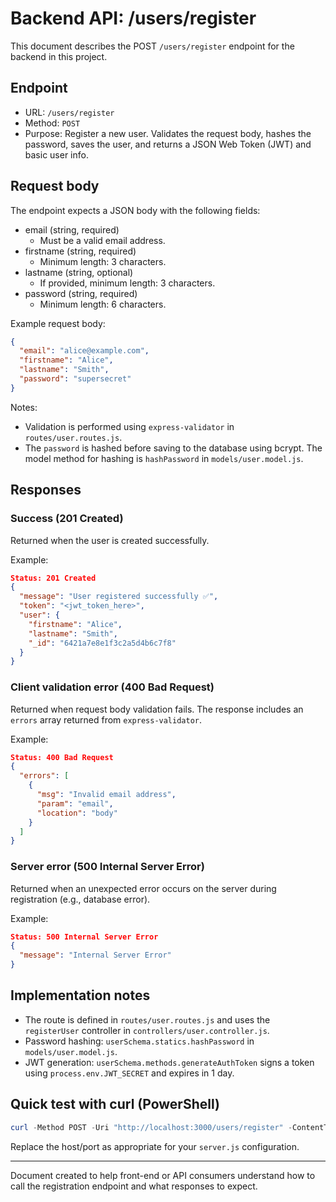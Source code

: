 # Backend API: /users/register

This document describes the POST `/users/register` endpoint for the backend in this project.

## Endpoint

- URL: `/users/register`
- Method: `POST`
- Purpose: Register a new user. Validates the request body, hashes the password, saves the user, and returns a JSON Web Token (JWT) and basic user info.

## Request body

The endpoint expects a JSON body with the following fields:

- email (string, required)
  - Must be a valid email address.
- firstname (string, required)
  - Minimum length: 3 characters.
- lastname (string, optional)
  - If provided, minimum length: 3 characters.
- password (string, required)
  - Minimum length: 6 characters.

Example request body:

```json
{
  "email": "alice@example.com",
  "firstname": "Alice",
  "lastname": "Smith",
  "password": "supersecret"
}
```

Notes:
- Validation is performed using `express-validator` in `routes/user.routes.js`.
- The `password` is hashed before saving to the database using bcrypt. The model method for hashing is `hashPassword` in `models/user.model.js`.

## Responses

### Success (201 Created)

Returned when the user is created successfully.

Example:

```json
Status: 201 Created
{
  "message": "User registered successfully ✅",
  "token": "<jwt_token_here>",
  "user": {
    "firstname": "Alice",
    "lastname": "Smith",
    "_id": "6421a7e8e1f3c2a5d4b6c7f8"
  }
}
```

### Client validation error (400 Bad Request)

Returned when request body validation fails. The response includes an `errors` array returned from `express-validator`.

Example:

```json
Status: 400 Bad Request
{
  "errors": [
    {
      "msg": "Invalid email address",
      "param": "email",
      "location": "body"
    }
  ]
}
```

### Server error (500 Internal Server Error)

Returned when an unexpected error occurs on the server during registration (e.g., database error).

Example:

```json
Status: 500 Internal Server Error
{
  "message": "Internal Server Error"
}
```

## Implementation notes

- The route is defined in `routes/user.routes.js` and uses the `registerUser` controller in `controllers/user.controller.js`.
- Password hashing: `userSchema.statics.hashPassword` in `models/user.model.js`.
- JWT generation: `userSchema.methods.generateAuthToken` signs a token using `process.env.JWT_SECRET` and expires in 1 day.

## Quick test with curl (PowerShell)

```powershell
curl -Method POST -Uri "http://localhost:3000/users/register" -ContentType "application/json" -Body (@{email="alice@example.com"; firstname="Alice"; lastname="Smith"; password="supersecret"} | ConvertTo-Json)
```

Replace the host/port as appropriate for your `server.js` configuration.

---

Document created to help front-end or API consumers understand how to call the registration endpoint and what responses to expect.
